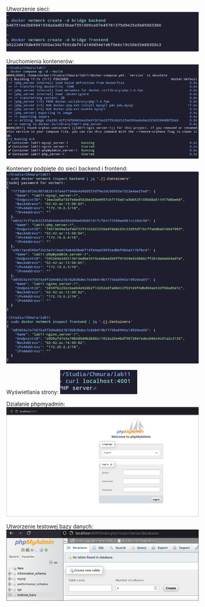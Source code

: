 Utworzenie sieci:
![alt text](image-4.png)

Uruchomienia kontenerów:
![alt text](image-5.png)

Kontenery podpięte do sieci backend i frontend:
![alt text](image-6.png)

Wyświetlania strony:
![alt text](image-7.png)

Działanie phpmyadmin:
![alt text](image-8.png)

Utworzenie testowej bazy danych:
![alt text](image-9.png)